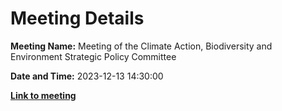 # Meeting Details

**Meeting Name:** Meeting of the Climate Action, Biodiversity and Environment Strategic Policy Committee

**Date and Time:** 2023-12-13 14:30:00

**<a href="https://www.limerick.ie/council/whats-on/meeting-of-the-climate-action-biodiversity-and-environment-strategic-policy-3" target="_blank">Link to meeting</a>**
